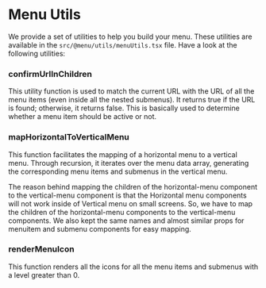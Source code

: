 # Menu Utils

We provide a set of utilities to help you build your menu. These utilities are available in the `src/@menu/utils/menuUtils.tsx` file. Have a look at the following utilities:

### confirmUrlInChildren

This utility function is used to match the current URL with the URL of all the menu items (even inside all the nested submenus). It returns true if the URL is found; otherwise, it returns false. This is basically used to determine whether a menu item should be active or not.

### mapHorizontalToVerticalMenu

This function facilitates the mapping of a horizontal menu to a vertical menu. Through recursion, it iterates over the menu data array, generating the corresponding menu items and submenus in the vertical menu.

The reason behind mapping the children of the horizontal-menu component to the vertical-menu component is that the Horizontal menu components will not work inside of Vertical menu on small screens. So, we have to map the children of the horizontal-menu components to the vertical-menu components. We also kept the same names and almost similar props for menuitem and submenu components for easy mapping.

### renderMenuIcon

This function renders all the icons for all the menu items and submenus with a level greater than 0.
